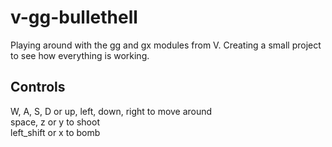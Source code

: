 # v-gg-bullethell

Playing around with the gg and gx modules from V.
Creating a small project to see how everything is working.

## Controls

W, A, S, D or up, left, down, right to move around  
space, z or y to shoot  
left_shift or x to bomb  
